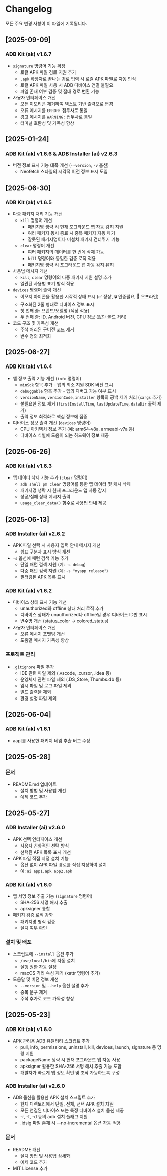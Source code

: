 # Changelog

모든 주요 변경 사항이 이 파일에 기록됩니다.

## [2025-09-09]

### ADB Kit (ak) v1.6.7
- `signature` 명령어 기능 확장
  - 로컬 APK 파일 경로 지원 추가
  - `.apk` 확장자로 끝나는 경로 입력 시 로컬 APK 파일로 자동 인식
  - 로컬 APK 파일 사용 시 ADB 디바이스 연결 불필요
  - 파일 존재 여부 검증 및 절대 경로 변환 기능
- 사용자 인터페이스 개선
  - 모든 이모티콘 제거하여 텍스트 기반 출력으로 변경
  - 오류 메시지를 `ERROR:` 접두사로 통일
  - 경고 메시지를 `WARNING:` 접두사로 통일
  - 터미널 호환성 및 가독성 향상

## [2025-01-24]

### ADB Kit (ak) v1.6.6 & ADB Installer (ai) v2.6.3
- 버전 정보 표시 기능 대폭 개선 (`--version`, `-v` 옵션)
  - Neofetch 스타일의 시각적 버전 정보 표시 도입

## [2025-06-30]

### ADB Kit (ak) v1.6.5
- 다중 패키지 처리 기능 개선
  - `kill` 명령어 개선
    - 패키지명 생략 시 현재 포그라운드 앱 자동 감지 지원
    - 여러 패키지 동시 종료 시 중복 패키지 자동 제거
    - 잘못된 패키지명이나 미설치 패키지 건너뛰기 기능
  - `clear` 명령어 개선
    - 여러 패키지의 데이터를 한 번에 삭제 가능
    - `kill` 명령어와 동일한 검증 로직 적용
    - 패키지명 생략 시 포그라운드 앱 자동 감지 유지
- 사용법 메시지 개선
  - `kill`, `clear` 명령어의 다중 패키지 지원 설명 추가
  - 일관된 사용법 표기 방식 적용
- `devices` 명령어 출력 개선
  - 이모지 아이콘을 활용한 시각적 상태 표시 (✅ 정상, 🔒 인증필요, 📴 오프라인)
  - 구조화된 2줄 형태로 디바이스 정보 표시
  - 첫 번째 줄: 브랜드/모델명 (색상 적용)
  - 두 번째 줄: ID, Android 버전, CPU 정보 (값만 볼드 처리)
- 코드 구조 및 가독성 개선
  - 주석 처리된 구버전 코드 제거
  - 변수 정의 최적화

## [2025-06-27]

### ADB Kit (ak) v1.6.4
- 앱 정보 출력 기능 개선 (`info` 명령어)
  - `minSdk` 항목 추가 - 앱의 최소 지원 SDK 버전 표시
  - `debuggable` 항목 추가 - 앱의 디버그 가능 여부 표시
  - `versionName`, `versionCode`, `installer` 항목의 공백 제거 처리 (`xargs` 추가)
  - 불필요한 정보 제거 (`firstInstallTime`, `lastUpdateTime`, `dataDir` 출력 제거)
  - 출력 정보 최적화로 핵심 정보에 집중
- 디바이스 정보 출력 개선 (`devices` 명령어)
  - CPU 아키텍처 정보 추가 (예: arm64-v8a, armeabi-v7a 등)
  - 디바이스 식별에 도움이 되는 하드웨어 정보 제공

## [2025-06-26]

### ADB Kit (ak) v1.6.3
- 앱 데이터 삭제 기능 추가 (`clear` 명령어)
  - `adb shell pm clear` 명령어를 통한 앱 데이터 및 캐시 삭제
  - 패키지명 생략 시 현재 포그라운드 앱 자동 감지
  - 성공/실패 상태 메시지 출력
  - `usage_clear_data()` 함수로 사용법 안내 제공

## [2025-06-13]

### ADB Installer (ai) v2.6.2
- APK 파일 선택 시 사용자 입력 안내 메시지 개선
  - 쉼표 구분자 표시 방식 개선
- `-s` 옵션에 패턴 검색 기능 추가
  - 단일 패턴 검색 지원 (예: `-s debug`)
  - 다중 패턴 검색 지원 (예: `-s "myapp release"`)
  - 필터링된 APK 목록 표시

### ADB Kit (ak) v1.6.2
- 디바이스 상태 표시 기능 개선
  - unauthorized와 offline 상태 처리 로직 추가
  - 디바이스 상태가 unauthorized나 offline일 경우 디바이스 ID만 표시
  - 변수명 개선 (status_color → colored_status)
- 사용자 인터페이스 개선
  - 오류 메시지 포맷팅 개선
  - 도움말 메시지 가독성 향상

### 프로젝트 관리
- `.gitignore` 파일 추가
  - IDE 관련 파일 제외 (.vscode, .cursor, .idea 등)
  - 운영체제 관련 파일 제외 (.DS_Store, Thumbs.db 등)
  - 임시 파일 및 로그 파일 제외
  - 빌드 출력물 제외
  - 환경 설정 파일 제외

## [2025-06-04]

### ADB Kit (ak) v1.6.1
- aapt를 사용한 패키지 네임 추출 버그 수정

## [2025-05-28]

### 문서
- README.md 업데이트
  - 설치 방법 및 사용법 개선
  - 예제 코드 추가

## [2025-05-27]

### ADB Installer (ai) v2.6.0
- APK 선택 인터페이스 개선
  - 사용자 친화적인 선택 방식
  - 선택된 APK 목록 표시 개선
- APK 파일 직접 지정 설치 기능
  - 옵션 없이 APK 파일 경로를 직접 지정하여 설치
  - 예: `ai app1.apk app2.apk`

### ADB Kit (ak) v1.6.0
- 앱 서명 정보 추출 기능 (`signature` 명령어)
  - SHA-256 서명 해시 추출
  - apksigner 통합
- 패키지 검증 로직 강화
  - 패키지명 형식 검증
  - 설치 여부 확인

### 설치 및 배포
- 스크립트에 `--install` 옵션 추가
  - `/usr/local/bin`에 자동 설치
  - 실행 권한 자동 설정
  - macOS 격리 속성 제거 (xattr 명령어 추가)
- 도움말 및 버전 정보 개선
  - `--version` 및 `--help` 옵션 설명 추가
  - 중복 문구 제거
  - 주석 추가로 코드 가독성 향상

## [2025-05-23]

### ADB Kit (ak) v1.6.0
- APK 관리용 ADB 유틸리티 스크립트 추가
  - pull, info, permissions, uninstall, kill, devices, launch, signature 등 명령 지원
  - packageName 생략 시 현재 포그라운드 앱 자동 사용
  - apksigner 활용한 SHA-256 서명 해시 추출 기능 포함
  - 개발자가 빠르게 앱 정보 확인 및 조작 가능하도록 구성

### ADB Installer (ai) v2.6.0
- ADB 옵션을 활용한 APK 설치 스크립트 추가
  - 현재 디렉토리에서 단일, 전체, 선택 APK 설치 지원
  - 모든 연결된 디바이스 또는 특정 디바이스 설치 옵션 제공
  - -r, -t, -d 등의 adb 설치 플래그 지원
  - .idsig 파일 존재 시 --no-incremental 옵션 자동 적용

### 문서
- README 개선
  - 설치 방법 및 사용법 상세화
  - 예제 코드 추가
- MIT License 추가 